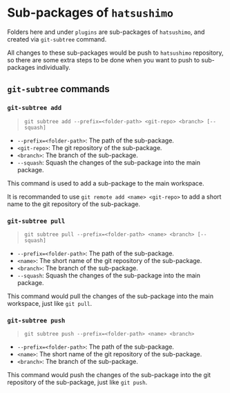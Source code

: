 # Sub-packages of `hatsushimo`

Folders here and under `plugins` are sub-packages of `hatsushimo`, and created via `git-subtree` command.

All changes to these sub-packages would be push to `hatsushimo` repository, so there are some extra steps to be done when you want to push to sub-packages individually.

## `git-subtree` commands

### `git-subtree add`

> `git subtree add --prefix=<folder-path> <git-repo> <branch> [--squash]`

- `--prefix=<folder-path>`: The path of the sub-package.
- `<git-repo>`: The git repository of the sub-package.
- `<branch>`: The branch of the sub-package.
- `--squash`: Squash the changes of the sub-package into the main package.

This command is used to add a sub-package to the main workspace.

It is recommanded to use `git remote add <name> <git-repo>` to add a short name to the git repository of the sub-package.

### `git-subtree pull`

> `git subtree pull --prefix=<folder-path> <name> <branch> [--squash]`

- `--prefix=<folder-path>`: The path of the sub-package.
- `<name>`: The short name of the git repository of the sub-package.
- `<branch>`: The branch of the sub-package.
- `--squash`: Squash the changes of the sub-package into the main package.

This command would pull the changes of the sub-package into the main workspace, just like `git pull`.

### `git-subtree push`

> `git subtree push --prefix=<folder-path> <name> <branch>`

- `--prefix=<folder-path>`: The path of the sub-package.
- `<name>`: The short name of the git repository of the sub-package.
- `<branch>`: The branch of the sub-package.

This command would push the changes of the sub-package into the git repository of the sub-package, just like `git push`.
